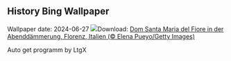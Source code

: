 ## History Bing Wallpaper
Wallpaper date: 2024-06-27
![](https://www.bing.com/th?id=OHR.FlorenceDuomo_DE-DE5707653753_UHD.jpg&w=1000)Download: [Dom Santa Maria del Fiore in der Abenddämmerung, Florenz, Italien (© Elena Pueyo/Getty Images)](https://www.bing.com/th?id=OHR.FlorenceDuomo_DE-DE5707653753_UHD.jpg)

Auto get programm by LtgX
